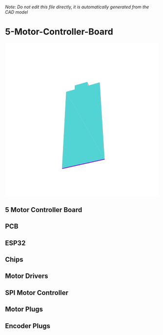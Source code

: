 ###### Note: Do not edit this file directly, it is automatically generated from the CAD model

# 5-Motor-Controller-Board

![](/project.svg)

## 5 Motor Controller Board


## PCB


## ESP32


## Chips


## Motor Drivers


## SPI Motor Controller


## Motor Plugs


## Encoder Plugs



